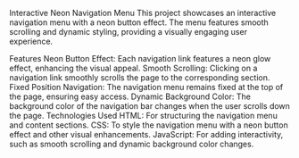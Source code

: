 Interactive Neon Navigation Menu
This project showcases an interactive navigation menu with a neon button effect. The menu features smooth scrolling and dynamic styling, providing a visually engaging user experience.

Features
Neon Button Effect: Each navigation link features a neon glow effect, enhancing the visual appeal.
Smooth Scrolling: Clicking on a navigation link smoothly scrolls the page to the corresponding section.
Fixed Position Navigation: The navigation menu remains fixed at the top of the page, ensuring easy access.
Dynamic Background Color: The background color of the navigation bar changes when the user scrolls down the page.
Technologies Used
HTML: For structuring the navigation menu and content sections.
CSS: To style the navigation menu with a neon button effect and other visual enhancements.
JavaScript: For adding interactivity, such as smooth scrolling and dynamic background color changes.
